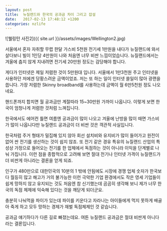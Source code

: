 ```yaml
---
layout: post
title:  뉴질랜드와 한국의 공과금 차이 그리고 잡설
date:   2017-02-13 17:48:12 +1200
categories: nzlife
---
```


![웰링턴 사진2]({{ site.url }}/assets/images/Wellington2.jpg)

서울에서 혼자 자취할 무렵 한달 가스비 5천원 전기세 1만원을 내다가 뉴질랜드에 와서 살다보니 빌이 1인당 4만원이 나와 처음엔 너무 비싼 느낌이었습니다. 뉴질랜드에서는 겨울에 춥지 않게 지내려면 전기세 20만원 정도는 감당해야 합니다.

게다가 인터넷은 제일 저렴한 것이 5만원대 입니다. 서울에서 1만3천원 주고 인터넷을 사용하던 저에겐 당황스려운 금액이었죠. 저는 또 하는 일이 인터넷 쓸일이 많아 광랜을 씁니다. 가장 저렴한 Skinny broadband를 사용하는데 금액이 월 6만5천원 정도 나오네요.

핸드폰까지 합치면 월 공과금만 계절따라 15~30만원 가까이 나옵니다. 이렇게 보면 한국이 엄청나게 저렴한 것처럼 느껴집니다.

한국에서도 에어컨 틀면 여름엔 공과금이 많이 나오고 겨울에 난방을 많이 때면 가스비가 많이 나옵니다만 뉴질랜드 공과금이 더 비싼 것은 객관적 사실입니다.

한국처럼 주거 형태가 밀집해 있지 않아 회선 설치비와 유지비가 많이 들어가고 원전이 없어 싼 전기를 생산하는 것이 쉽지 않죠. 또 전기 같은 경유 특유의 뉴질랜드 산업의 특성상 가정으로 들어오는 전기를 한 업체에서 독점하는 것이 아니라 이익을 단계별로 나눠 가집니다. 이런 점을 종합적으로 고려해 보면 절대 전기나 인터넷 가격이 뉴질랜드가 더 비싼게 아니라는 결론을 얻게 되죠.

인구가 480만으로 대한민국의 10분의 1 밖에 안됨에도 시장에 경쟁 업체 숫자가 한국보다 월등히 많고 해고가 거의 불가능한 이런 극악한 기업 환경에서도 작은 영세 기업들이 쉽게 망하지 않고 유지되는 것도 처음엔 참 신기했는데 곰곰히 생각해 보니 제가 너무 한국의 독점 체제에 익숙해 있다는 것을 깨닫게 되더군요.

충분히 나눠먹을 파이가 있는데 파이를 키운다고 자라나는 아이들에게 먹지 못하게 배골아 죽게 하고 모두 망하는 경제가 재벌 독점체제인 것 같습니다.

공과금 얘기하다가 다른 길로 빠졌는데요. 여튼 뉴질랜드 공과금은 절대 비싼게 아니다라는 결론입니다.